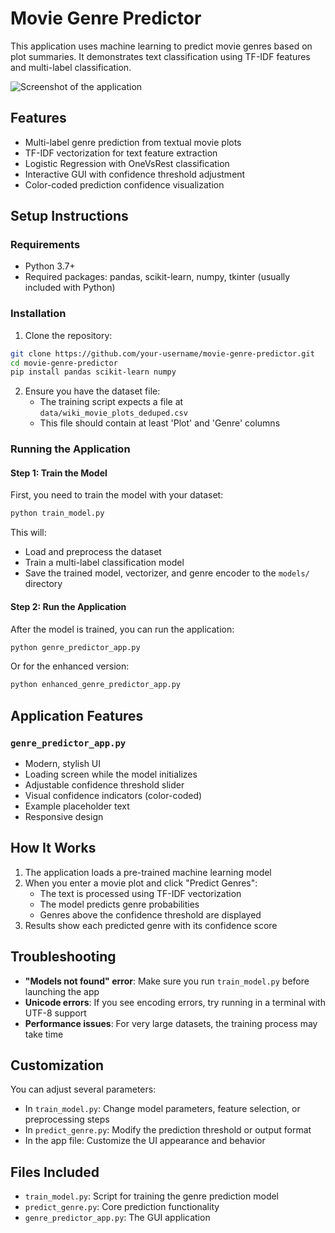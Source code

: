 # Movie Genre Predictor

This application uses machine learning to predict movie genres based on plot summaries. It demonstrates text classification using TF-IDF features and multi-label classification.

![Screenshot of the application](screenshots/app_screenshot.png)

## Features

- Multi-label genre prediction from textual movie plots
- TF-IDF vectorization for text feature extraction
- Logistic Regression with OneVsRest classification
- Interactive GUI with confidence threshold adjustment
- Color-coded prediction confidence visualization

## Setup Instructions

### Requirements
- Python 3.7+
- Required packages: pandas, scikit-learn, numpy, tkinter (usually included with Python)

### Installation

1. Clone the repository:
```bash
git clone https://github.com/your-username/movie-genre-predictor.git
cd movie-genre-predictor
pip install pandas scikit-learn numpy
```

2. Ensure you have the dataset file:
   - The training script expects a file at `data/wiki_movie_plots_deduped.csv`
   - This file should contain at least 'Plot' and 'Genre' columns

### Running the Application

#### Step 1: Train the Model
First, you need to train the model with your dataset:

```bash
python train_model.py
```

This will:
- Load and preprocess the dataset
- Train a multi-label classification model
- Save the trained model, vectorizer, and genre encoder to the `models/` directory

#### Step 2: Run the Application
After the model is trained, you can run the application:

```bash
python genre_predictor_app.py
```

Or for the enhanced version:

```bash
python enhanced_genre_predictor_app.py
```

## Application Features

### `genre_predictor_app.py`
- Modern, stylish UI
- Loading screen while the model initializes
- Adjustable confidence threshold slider
- Visual confidence indicators (color-coded)
- Example placeholder text
- Responsive design

## How It Works

1. The application loads a pre-trained machine learning model
2. When you enter a movie plot and click "Predict Genres":
   - The text is processed using TF-IDF vectorization
   - The model predicts genre probabilities
   - Genres above the confidence threshold are displayed
3. Results show each predicted genre with its confidence score

## Troubleshooting

- **"Models not found" error**: Make sure you run `train_model.py` before launching the app
- **Unicode errors**: If you see encoding errors, try running in a terminal with UTF-8 support
- **Performance issues**: For very large datasets, the training process may take time

## Customization

You can adjust several parameters:
- In `train_model.py`: Change model parameters, feature selection, or preprocessing steps
- In `predict_genre.py`: Modify the prediction threshold or output format
- In the app file: Customize the UI appearance and behavior

## Files Included

- `train_model.py`: Script for training the genre prediction model
- `predict_genre.py`: Core prediction functionality
- `genre_predictor_app.py`: The GUI application
